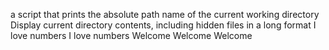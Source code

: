  a script that prints the absolute path name of the current working directory
Display current directory contents, including hidden files in a long format
I love numbers
I love numbers
Welcome
Welcome
Welcome

